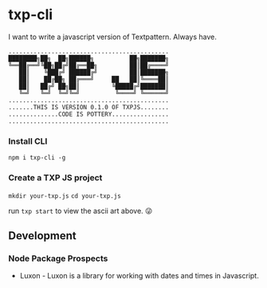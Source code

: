 # txp-cli

I want to write a javascript version of Textpattern. Always have.
```
.............................................
████████╗██╗  ██╗██████╗          ██╗███████╗
╚══██╔══╝╚██╗██╔╝██╔══██╗         ██║██╔════╝
   ██║    ╚███╔╝ ██████╔╝         ██║███████╗
   ██║    ██╔██╗ ██╔═══╝     ██   ██║╚════██║
   ██║   ██╔╝ ██╗██║         ╚█████╔╝███████║
   ╚═╝   ╚═╝  ╚═╝╚═╝          ╚════╝ ╚══════╝
.............................................
.......THIS IS VERSION 0.1.0 OF TXPJS........
..............CODE IS POTTERY................
.............................................
```
### Install CLI

``` shell
npm i txp-cli -g
```

### Create a TXP JS project

`mkdir your-txp.js`
`cd your-txp.js`

run `txp start` to view the ascii art above. :stuck_out_tongue_winking_eye:


## Development

### Node Package Prospects

- Luxon - Luxon is a library for working with dates and times in Javascript.
